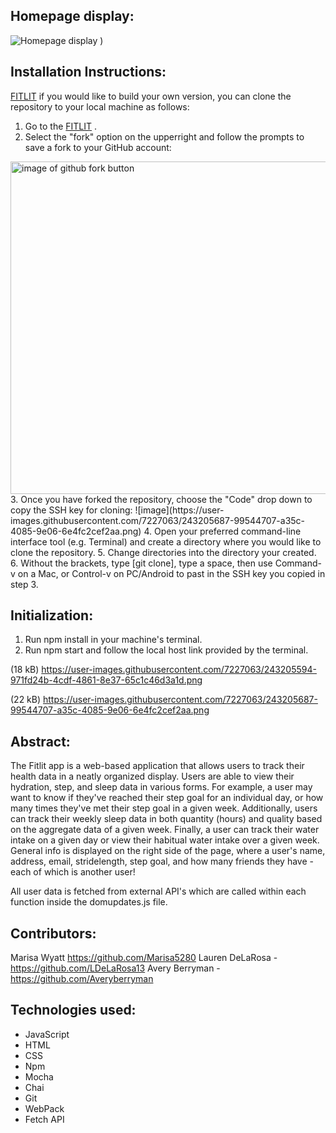 ## Homepage display:

![Homepage display](https://user-images.githubusercontent.com/123911665/254100504-fa312855-ecad-435c-a4a1-393fe0a6e0d4.png)
)

## Installation Instructions:

[FITLIT](https://github.com/Marisa5280/fitlit-starter-kit.git) if you would like to build your own version, you can clone the repository to your local machine as follows:
1. Go to the [FITLIT](https://github.com/Marisa5280/fitlit-starter-kit.git) .
2. Select the "fork" option on the upperright and follow the prompts to save a fork to your GitHub account:
<img width="532" alt="image of github fork button" src="https://user-images.githubusercontent.com/7227063/243205594-971fd24b-4cdf-4861-8e37-65c1c46d3a1d.png">
3. Once you have forked the repository, choose the "Code" drop down to copy the SSH key for cloning:
    ![image](https://user-images.githubusercontent.com/7227063/243205687-99544707-a35c-4085-9e06-6e4fc2cef2aa.png)
4. Open your preferred command-line interface tool (e.g. Terminal) and create a directory where you would like to clone the repository.
5. Change directories into the directory your created.
6. Without the brackets, type [git clone], type a space, then use Command-v on a Mac, or Control-v on PC/Android to past in the SSH key you copied in step 3.

## Initialization:
1. Run npm install in your machine's terminal.
2. Run npm start and follow the local host link provided by the terminal.

(18 kB)
https://user-images.githubusercontent.com/7227063/243205594-971fd24b-4cdf-4861-8e37-65c1c46d3a1d.png

(22 kB)
https://user-images.githubusercontent.com/7227063/243205687-99544707-a35c-4085-9e06-6e4fc2cef2aa.png

## Abstract:
The Fitlit app is a web-based application that allows users to track their health data in a neatly organized display. Users are able to view their hydration, step, and sleep data in various forms. For example, a user may want to know if they've reached their step goal for an individual day, or how many times they've met their step goal in a given week. Additionally, users can track their weekly sleep data in both quantity (hours) and quality based on the aggregate data of a given week. Finally, a user can track their water intake on a given day or view their habitual water intake over a given week. General info is displayed on the right side of the page, where a user's name, address, email, stridelength, step goal, and how many friends they have - each of which is another user!

All user data is fetched from external API's which are called within each function inside the domupdates.js file.

## Contributors:
Marisa Wyatt https://github.com/Marisa5280
Lauren DeLaRosa - https://github.com/LDeLaRosa13
Avery Berryman - https://github.com/Averyberryman

## Technologies used:

- JavaScript 
- HTML
- CSS 
- Npm
- Mocha 
- Chai
- Git 
- WebPack
- Fetch API




